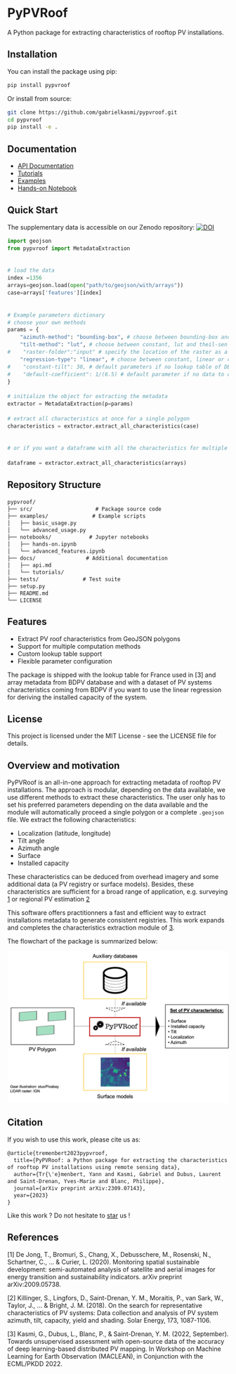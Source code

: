 # PyPVRoof

A Python package for extracting characteristics of rooftop PV installations.

## Installation

You can install the package using pip:

```bash
pip install pypvroof
```

Or install from source:

```bash
git clone https://github.com/gabrielkasmi/pypvroof.git
cd pypvroof
pip install -e .
```

## Documentation

- [API Documentation](docs/api.md)
- [Tutorials](docs/tutorials/)
- [Examples](examples/)
- [Hands-on Notebook](notebooks/hands-on.ipynb)

## Quick Start

The supplementary data is accessible on our Zenodo repository: [![DOI](https://zenodo.org/badge/DOI/10.5281/zenodo.7586879.svg)](https://doi.org/10.5281/zenodo.7586879)

```python
import geojson
from pypvroof import MetadataExtraction


# load the data 
index =1356
arrays=geojson.load(open("path/to/geojson/with/arrays"))
case=arrays['features'][index]


# Example parameters dictionary
# choose your own methods
params = {
    "azimuth-method": "bounding-box", # choose between bounding-box and theil-sen
    "tilt-method": "lut", # choose between constant, lut and theil-sen
#    "raster-folder":"input" # specify the location of the raster as a .tif file if using theil-sen
    "regression-type": "linear", # choose between constant, linear or clustered
#    "constant-tilt": 30, # default parameters if no lookup table of DEM
#    "default-coefficient": 1/(6.5) # default parameter if no data to calibrate the linear regression coefficients
}

# initialize the object for extracting the metadata
extractor = MetadataExtraction(p=params)

# extract all characteristics at once for a single polygon
characteristics = extractor.extract_all_characteristics(case)


# or if you want a dataframe with all the characteristics for multiple polygons

dataframe = extractor.extract_all_characteristics(arrays)
```

## Repository Structure

```
pypvroof/
├── src/                    # Package source code
├── examples/              # Example scripts
│   ├── basic_usage.py
│   └── advanced_usage.py
├── notebooks/            # Jupyter notebooks
│   ├── hands-on.ipynb
│   └── advanced_features.ipynb
├── docs/                # Additional documentation
│   ├── api.md
│   └── tutorials/
├── tests/              # Test suite
├── setup.py
├── README.md
└── LICENSE
```

## Features

- Extract PV roof characteristics from GeoJSON polygons
- Support for multiple computation methods
- Custom lookup table support
- Flexible parameter configuration


The package is shipped with the lookup table for France used in [3] and array metadata from BDPV database and with a dataset of PV systems characteristics coming from BDPV if you want to use the linear regression for deriving the installed capacity of the system. 

## License

This project is licensed under the MIT License - see the LICENSE file for details.

## Overview and motivation

PyPVRoof is an all-in-one approach for extracting metadata of rooftop PV installations. The approach is modular, depending on the data available, we use different methods to extract these characteristics. The user only has to set his preferred parameters depending on the data available and the module will automatically proceed a single polygon or a complete `.geojson` file. We extract the following characteristics:

* Localization (latitude, longitude)
* Tilt angle
* Azimuth angle
* Surface
* Installed capacity

These characteristics can be deduced from overhead imagery and some additional data (a PV registry or surface models). Besides, these characteristics are sufficient for a broad range of application, e.g. surveying [1](https://arxiv.org/abs/2009.05738) or regional PV estimation [2](https://www.sciencedirect.com/science/article/abs/pii/S0038092X18308211)

This software offers practitionners a fast and efficient way to extract installations metadata to generate consistent registries. This work expands and completes the characteristics extraction module of [3](https://arxiv.org/abs/2207.07466). 

The flowchart of the package is summarized below:

<p align="center">
<img src="assets/flowchart.png" width=700px>
</p>

## Citation

If you wish to use this work, please cite us as: 

```
@article{tremenbert2023pypvroof,
  title={PyPVRoof: a Python package for extracting the characteristics of rooftop PV installations using remote sensing data},
  author={Tr{\'e}menbert, Yann and Kasmi, Gabriel and Dubus, Laurent and Saint-Drenan, Yves-Marie and Blanc, Philippe},
  journal={arXiv preprint arXiv:2309.07143},
  year={2023}
}
```

Like this work ? Do not hesitate to <a class="github-button" href="https://github.com/gabrielkasmi/pypvroof" data-icon="octicon-star" aria-label="Star gabrielkasmi/pypvroof on GitHub">star</a> us !

## References

[1] De Jong, T., Bromuri, S., Chang, X., Debusschere, M., Rosenski, N., Schartner, C., ... & Curier, L. (2020). Monitoring spatial sustainable development: semi-automated analysis of satellite and aerial images for energy transition and sustainability indicators. arXiv preprint arXiv:2009.05738.

[2] Killinger, S., Lingfors, D., Saint-Drenan, Y. M., Moraitis, P., van Sark, W., Taylor, J., ... & Bright, J. M. (2018). On the search for representative characteristics of PV systems: Data collection and analysis of PV system azimuth, tilt, capacity, yield and shading. Solar Energy, 173, 1087-1106.

[3] Kasmi, G., Dubus, L., Blanc, P., & Saint-Drenan, Y. M. (2022, September). Towards unsupervised assessment with open-source data of the accuracy of deep learning-based distributed PV mapping. In Workshop on Machine Learning for Earth Observation (MACLEAN), in Conjunction with the ECML/PKDD 2022.
